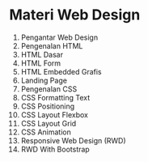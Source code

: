 # Materi Web Design

01. Pengantar Web Design
02. Pengenalan HTML
03. HTML Dasar
04. HTML Form
05. HTML Embedded Grafis
06. Landing Page
07. Pengenalan CSS
08. CSS Formatting Text
09. CSS Positioning
10. CSS Layout Flexbox
11. CSS Layout Grid
12. CSS Animation
13. Responsive Web Design (RWD)
14. RWD With Bootstrap
